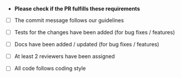 * **Please check if the PR fulfills these requirements**
- [ ] The commit message follows our guidelines
- [ ] Tests for the changes have been added (for bug fixes / features)
- [ ] Docs have been added / updated (for bug fixes / features)
- [ ] At least 2 reviewers have been assigned 
- [ ] All code follows coding style 

